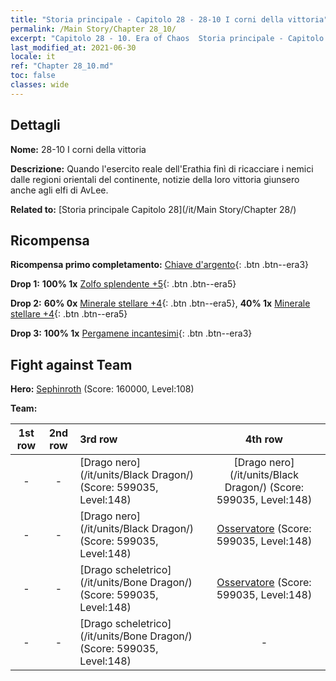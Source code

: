 ```yaml
---
title: "Storia principale - Capitolo 28 - 28-10 I corni della vittoria"
permalink: /Main Story/Chapter 28_10/
excerpt: "Capitolo 28 - 10. Era of Chaos  Storia principale - Capitolo 28_10. 28-10 I corni della vittoria"
last_modified_at: 2021-06-30
locale: it
ref: "Chapter 28_10.md"
toc: false
classes: wide
---
```


## Dettagli

 **Nome:** 28-10 I corni della vittoria

 **Descrizione:** Quando l'esercito reale dell'Erathia finì di ricacciare i nemici dalle regioni orientali del continente, notizie della loro vittoria giunsero anche agli elfi di AvLee.

 **Related to:** [Storia principale Capitolo 28](/it/Main Story/Chapter 28/)

## Ricompensa

 **Ricompensa primo completamento:** [Chiave d'argento](/ItemsIT/con_693/){: .btn .btn--era3}

 **Drop 1:** **100% 1x** [Zolfo splendente +5](/ItemsIT/mat_99/){: .btn .btn--era5}

 **Drop 2:** **60% 0x** [Minerale stellare +4](/ItemsIT/mat_89/){: .btn .btn--era5}, **40% 1x** [Minerale stellare +4](/ItemsIT/mat_89/){: .btn .btn--era5}

 **Drop 3:** **100% 1x** [Pergamene incantesimi](/ItemsIT/con_694/){: .btn .btn--era3}


## Fight against Team
 **Hero:** [Sephinroth](/it/heroes/Sephinroth/) (Score: 160000, Level:108)

 **Team:**


  | 1st row | 2nd row | 3rd row | 4th row |
  |:----:|:----:|:----|:----:|
  | - | - | [Drago nero](/it/units/Black Dragon/) (Score: 599035, Level:148)  | [Drago nero](/it/units/Black Dragon/) (Score: 599035, Level:148)  |
  | - | - | [Drago nero](/it/units/Black Dragon/) (Score: 599035, Level:148)  | [Osservatore](/it/units/Beholder/) (Score: 599035, Level:148)  |
  | - | - | [Drago scheletrico](/it/units/Bone Dragon/) (Score: 599035, Level:148)  | [Osservatore](/it/units/Beholder/) (Score: 599035, Level:148)  |
  | - | - | [Drago scheletrico](/it/units/Bone Dragon/) (Score: 599035, Level:148)  | - |


